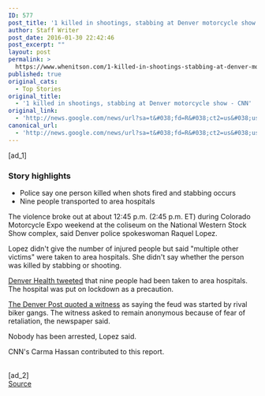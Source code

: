 ```yaml
---
ID: 577
post_title: '1 killed in shootings, stabbing at Denver motorcycle show &#8211; CNN'
author: Staff Writer
post_date: 2016-01-30 22:42:46
post_excerpt: ""
layout: post
permalink: >
  https://www.whenitson.com/1-killed-in-shootings-stabbing-at-denver-motorcycle-show-cnn/
published: true
original_cats:
  - Top Stories
original_title:
  - '1 killed in shootings, stabbing at Denver motorcycle show - CNN'
original_link:
  - 'http://news.google.com/news/url?sa=t&#038;fd=R&#038;ct2=us&#038;usg=AFQjCNF7JNjAmoWWLa6zH4F6RKYSLxPCFQ&#038;clid=c3a7d30bb8a4878e06b80cf16b898331&#038;cid=52779039939269&#038;ei=ZjytVuCeFaHswQGIiYu4BA&#038;url=http://www.cnn.com/2016/01/30/us/denver-coliseum-shooting-stabbing/'
canonical_url:
  - 'http://news.google.com/news/url?sa=t&#038;fd=R&#038;ct2=us&#038;usg=AFQjCNF7JNjAmoWWLa6zH4F6RKYSLxPCFQ&#038;clid=c3a7d30bb8a4878e06b80cf16b898331&#038;cid=52779039939269&#038;ei=ZjytVuCeFaHswQGIiYu4BA&#038;url=http://www.cnn.com/2016/01/30/us/denver-coliseum-shooting-stabbing/'
---
```

 [ad_1]
<br><div id="body-text"><div class="l-container" readability="24.247451343837"><div class="el__leafmedia el__leafmedia--storyhighlights"><div class="el__storyhighlights_wrapper"><div class="el__storyhighlights"><h3 class="el__headline">Story highlights</h3><ul class="el__storyhighlights__list"><li class="el__storyhighlights__item el__storyhighlights--normal">Police say one person killed when shots fired and stabbing occurs</li><li class="el__storyhighlights__item el__storyhighlights--normal">Nine people transported to area hospitals</li></ul></div></div></div><p class="zn-body__paragraph">The violence broke out at about 12:45 p.m. (2:45 p.m. ET) during Colorado Motorcycle Expo weekend at the coliseum on the National Western Stock Show complex, said Denver police spokeswoman Raquel Lopez.</p><p class="zn-body__paragraph">Lopez didn't give the number of injured people but said "multiple other victims" were taken to area hospitals. She didn't say whether the person was killed by stabbing or shooting.</p><p class="zn-body__paragraph"><a href="https://twitter.com/DenverHealthMed" target="_blank">Denver Health tweeted</a> that nine people had been taken to area hospitals. The hospital was put on lockdown as a precaution.</p><p class="zn-body__paragraph"><a href="http://www.denverpost.com/news/ci_29453858/shootings-stabbings-reported-at-denver-coliseum" target="_blank">The Denver Post quoted a witness</a> as saying the feud was started by rival biker gangs. The witness asked to remain anonymous because of fear of retaliation, the newspaper said.</p><div class="zn-body__read-all" readability="33"><p class="zn-body__paragraph">Nobody has been arrested, Lopez said.</p></div><p class="zn-body__paragraph zn-body__footer">CNN's Carma Hassan contributed to this report.</p></div></div>
<br>[ad_2]
<br><a href="http://news.google.com/news/url?sa=t&#038;fd=R&#038;ct2=us&#038;usg=AFQjCNF7JNjAmoWWLa6zH4F6RKYSLxPCFQ&#038;clid=c3a7d30bb8a4878e06b80cf16b898331&#038;cid=52779039939269&#038;ei=ZjytVuCeFaHswQGIiYu4BA&#038;url=http://www.cnn.com/2016/01/30/us/denver-coliseum-shooting-stabbing/">Source </a>
